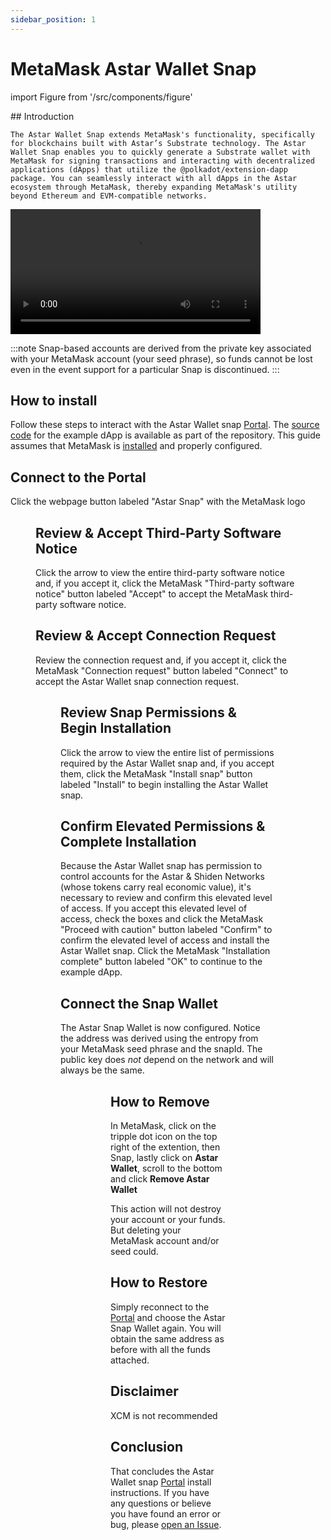 ```yaml
---
sidebar_position: 1
---
```


# MetaMask Astar Wallet Snap

import Figure from '/src/components/figure'

<!-- markdownlint-disable MD033 -->
<div style={{ display: 'flex', justifyContent: 'space-between' }}>
  <div style={{ marginRight: '10px' }}>
    ## Introduction

    The Astar Wallet Snap extends MetaMask's functionality, specifically for blockchains built with Astar’s Substrate technology. The Astar Wallet Snap enables you to quickly generate a Substrate wallet with MetaMask for signing transactions and interacting with decentralized applications (dApps) that utilize the @polkadot/extension-dapp package. You can seamlessly interact with all dApps in the Astar ecosystem through MetaMask, thereby expanding MetaMask's utility beyond Ethereum and EVM-compatible networks.

    
  </div>
  <div>
    <video width="400" controls>
      <source src={require('/docs/use/manage-wallets/wallet-providers/img/astar_snap_30s_v1.mp4').default } />
    </video>
  </div>
</div>

:::note
Snap-based accounts are derived from the private key associated with your MetaMask account (your seed phrase), so funds cannot be lost even in the event support for a particular Snap is discontinued.
:::
       
## How to install

Follow these steps to interact with the Astar Wallet snap
[Portal](https://portal.astar.network/). The
[source code](https://github.com/AstarNetwork/metamask-snap-astar/tree/master/packages/example)
for the example dApp is available as part of the repository. This guide assumes
that MetaMask is [installed](https://metamask.io/download/) and properly
configured.

## Connect to the Portal

Click the webpage button labeled "Astar Snap" with the MetaMask logo

<Figure caption='Connect to the Portal' src={require('/docs/use/manage-wallets/wallet-providers/img/01.png').default } width="100%" />

## Review & Accept Third-Party Software Notice

Click the arrow to view the entire third-party software notice and, if you
accept it, click the MetaMask "Third-party software notice" button labeled
"Accept" to accept the MetaMask third-party software notice.

<!-- markdownlint-disable MD033 -->
<div style={{ display: 'flex', justifyContent: 'space-between' }}>
  <div style={{ marginRight: '10px' }}>
    <Figure caption='Review 3rd-Party Software Notice' src={require('/docs/use/manage-wallets/wallet-providers/img/02.png').default } width="100%" />
  </div>
  <div>
    <Figure caption='Accept 3rd-Party Software Notice' src={require('/docs/use/manage-wallets/wallet-providers/img/03.png').default } width="100%" />
  </div>
</div>

## Review & Accept Connection Request

Review the connection request and, if you accept it, click the MetaMask
"Connection request" button labeled "Connect" to accept the Astar Wallet snap
connection request.

<Figure caption='Connection Request' src={require('/docs/use/manage-wallets/wallet-providers/img/04.png').default } width="40%" />

## Review Snap Permissions & Begin Installation

Click the arrow to view the entire list of permissions required by the Astar
Wallet snap and, if you accept them, click the MetaMask "Install snap" button
labeled "Install" to begin installing the Astar Wallet snap.

<div style={{ display: 'flex', justifyContent: 'space-between' }}>
  <div style={{ marginRight: '10px' }}>
    <Figure caption='Review Permissions' src={require('/docs/use/manage-wallets/wallet-providers/img/05.png').default } width="100%" />
  </div>
  <div>
    <Figure caption='Begin Installation' src={require('/docs/use/manage-wallets/wallet-providers/img/06.png').default } width="100%" />
  </div>
</div>

## Confirm Elevated Permissions & Complete Installation

Because the Astar Wallet snap has permission to control accounts for the
Astar & Shiden Networks (whose tokens carry real economic value), it's
necessary to review and confirm this elevated level of access. If you accept
this elevated level of access, check the boxes and click the MetaMask "Proceed with
caution" button labeled "Confirm" to confirm the elevated level of access and
install the Astar Wallet snap. Click the MetaMask "Installation complete"
button labeled "OK" to continue to the example dApp.

<div style={{ display: 'flex', justifyContent: 'space-between' }}>
  <div style={{ marginRight: '10px' }}>
    <Figure caption='Confirm Elevated Permissions' src={require('/docs/use/manage-wallets/wallet-providers/img/08.png').default } width="100%" />
  </div>
  <div>
    <Figure caption='Installation is Complete' src={require('/docs/use/manage-wallets/wallet-providers/img/09.png').default } width="100%" />
  </div>
</div>

## Connect the Snap Wallet

The Astar Snap Wallet is now configured. Notice the address
was derived using the entropy from your MetaMask seed phrase and the snapId.
The public key does _not_ depend on the network and will always be the same.

<Figure caption='Connect' src={require('/docs/use/manage-wallets/wallet-providers/img/10.png').default } width="100%" />

<Figure caption='Account Details' src={require('/docs/use/manage-wallets/wallet-providers/img/13.png').default } width="100%" />

## How to Remove

In MetaMask, click on the tripple dot icon on the top right of the extention, then Snap,
lastly click on **Astar Wallet**, scroll to the bottom and click **Remove Astar Wallet**

This action will not destroy your account or your funds. But deleting your MetaMask account and/or seed could.

<div style={{ display: 'flex', justifyContent: 'space-between' }}>
  <div style={{ marginRight: '10px' }}>
    <Figure caption='Remove Astar Wallet' src={require('/docs/use/manage-wallets/wallet-providers/img/11.png').default } width="100%" />
  </div>
  <div>
    <Figure caption='Remove Snap' src={require('/docs/use/manage-wallets/wallet-providers/img/12.png').default } width="100%" />
  </div>
</div>

## How to Restore

Simply reconnect to the [Portal](https://portal.astar.network/) and choose the Astar Snap Wallet again.
You will obtain the same address as before with all the funds attached.

## Disclaimer

XCM is not recommended

## Conclusion

That concludes the Astar Wallet snap [Portal](https://portal.astar.network/) install instructions. If you have any
questions or believe you have found an error or bug, please
[open an Issue](https://github.com/AstarNetwork/metamask-snap-astar/issues/new).

